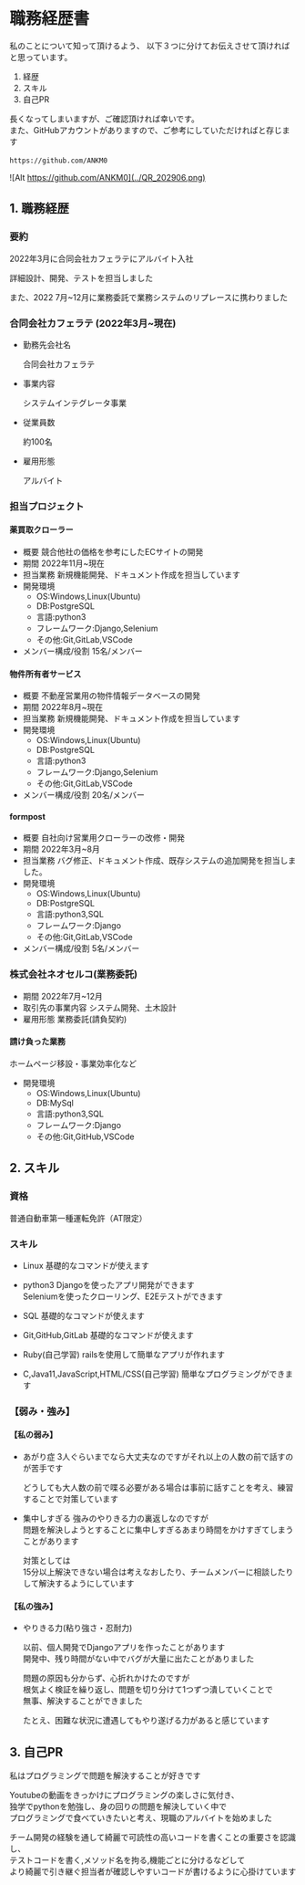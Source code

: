 # 職務経歴書

私のことについて知って頂けるよう、
以下３つに分けてお伝えさせて頂ければと思っています。

1. 経歴
2. スキル
3. 自己PR

長くなってしまいますが、ご確認頂ければ幸いです。<br>
また、GitHubアカウントがありますので、ご参考にしていただければと存じます

`https://github.com/ANKM0`

![Alt https://github.com/ANKM0](../QR_202906.png)

## 1. 職務経歴

### 要約

2022年3月に合同会社カフェラテにアルバイト入社

詳細設計、開発、テストを担当しました

また、2022 7月~12月に業務委託で業務システムのリプレースに携わりました

### 合同会社カフェラテ (2022年3月~現在)

- 勤務先会社名

    合同会社カフェラテ
- 事業内容

    システムインテグレータ事業
- 従業員数

    約100名
- 雇用形態

    アルバイト

### 担当プロジェクト

#### 薬買取クローラー

- 概要
    競合他社の価格を参考にしたECサイトの開発
- 期間
    2022年11月~現在
- 担当業務
    新規機能開発、ドキュメント作成を担当しています
- 開発環境
  - OS:Windows,Linux(Ubuntu)
  - DB:PostgreSQL
  - 言語:python3
  - フレームワーク:Django,Selenium
  - その他:Git,GitLab,VSCode
- メンバー構成/役割
    15名/メンバー

#### 物件所有者サービス

- 概要
    不動産営業用の物件情報データベースの開発
- 期間
    2022年8月~現在
- 担当業務
    新規機能開発、ドキュメント作成を担当しています
- 開発環境
  - OS:Windows,Linux(Ubuntu)
  - DB:PostgreSQL
  - 言語:python3
  - フレームワーク:Django,Selenium
  - その他:Git,GitLab,VSCode
- メンバー構成/役割
    20名/メンバー

#### formpost

- 概要
    自社向け営業用クローラーの改修・開発
- 期間
    2022年3月~8月
- 担当業務
    バグ修正、ドキュメント作成、既存システムの追加開発を担当しました。
- 開発環境
  - OS:Windows,Linux(Ubuntu)
  - DB:PostgreSQL
  - 言語:python3,SQL
  - フレームワーク:Django
  - その他:Git,GitLab,VSCode
- メンバー構成/役割
    5名/メンバー

### 株式会社ネオセルコ(業務委託)

- 期間
    2022年7月~12月
- 取引先の事業内容
    システム開発、土木設計
- 雇用形態
    業務委託(請負契約)

#### 請け負った業務

ホームページ移設・事業効率化など

- 開発環境
  - OS:Windows,Linux(Ubuntu)
  - DB:MySql
  - 言語:python3,SQL
  - フレームワーク:Django
  - その他:Git,GitHub,VSCode

## 2. スキル

### 資格

普通自動車第一種運転免許（AT限定）

### スキル

- Linux
    基礎的なコマンドが使えます
- python3
    Djangoを使ったアプリ開発ができます<br>
    Seleniumを使ったクローリング、E2Eテストができます
- SQL
    基礎的なコマンドが使えます
- Git,GitHub,GitLab
    基礎的なコマンドが使えます

- Ruby(自己学習)
    railsを使用して簡単なアプリが作れます
- C,Java11,JavaScript,HTML/CSS(自己学習)
    簡単なプログラミングができます

### 【弱み・強み】

#### 【私の弱み】

- あがり症
    3人ぐらいまでなら大丈夫なのですがそれ以上の人数の前で話すのが苦手です

    どうしても大人数の前で喋る必要がある場合は事前に話すことを考え、練習することで対策しています

- 集中しすぎる
    強みのやりきる力の裏返しなのですが<br>
    問題を解決しようとすることに集中しすぎるあまり時間をかけすぎてしまうことがあります

    対策としては<br>
    15分以上解決できない場合は考えなおしたり、チームメンバーに相談したりして解決するようにしています

#### 【私の強み】

- やりきる力(粘り強さ・忍耐力)

    以前、個人開発でDjangoアプリを作ったことがあります<br>
    開発中、残り時間がない中でバグが大量に出たことがありました

    問題の原因も分からず、心折れかけたのですが<br>
    根気よく検証を繰り返し、問題を切り分けて1つずつ潰していくことで<br>
    無事、解決することができました

    たとえ、困難な状況に遭遇してもやり遂げる力があると感じています

## 3. 自己PR

私はプログラミングで問題を解決することが好きです

Youtubeの動画をきっかけにプログラミングの楽しさに気付き、<br>
独学でpythonを勉強し、身の回りの問題を解決していく中で<br>
プログラミングで食べていきたいと考え、現職のアルバイトを始めました

チーム開発の経験を通して綺麗で可読性の高いコードを書くことの重要さを認識し、<br>
テストコードを書く,メソッド名を拘る,機能ごとに分けるなどして<br>
より綺麗で引き継ぐ担当者が確認しやすいコードが書けるように心掛けています

